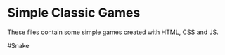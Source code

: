 # Simple Classic Games

These files contain some simple games created with HTML, CSS and JS.

#Snake
